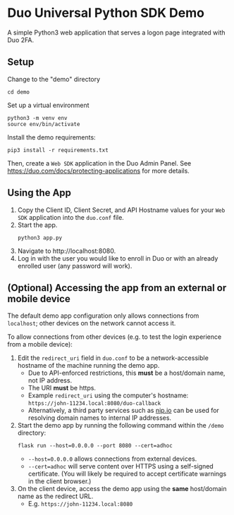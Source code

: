# Duo Universal Python SDK Demo

A simple Python3 web application that serves a logon page integrated with Duo 2FA.

## Setup
Change to the "demo" directory
```
cd demo
```

Set up a virtual environment
```
python3 -m venv env
source env/bin/activate
```

Install the demo requirements:
```
pip3 install -r requirements.txt
```

Then, create a `Web SDK` application in the Duo Admin Panel. See https://duo.com/docs/protecting-applications for more details.

## Using the App

1. Copy the Client ID, Client Secret, and API Hostname values for your `Web SDK` application into the `duo.conf` file.
1. Start the app.
    ```
    python3 app.py
    ```
1. Navigate to http://localhost:8080. 
1. Log in with the user you would like to enroll in Duo or with an already enrolled user (any password will work).

## (Optional) Accessing the app from an external or mobile device

The default demo app configuration only allows connections from `localhost`; other devices on the network cannot access it.

To allow connections from other devices (e.g. to test the login experience from a mobile device):

1. Edit the `redirect_uri` field in `duo.conf` to be a network-accessible hostname of the machine running the demo app.
    * Due to API-enforced restrictions, this **must** be a host/domain name, not IP address.
    * The URI **must** be https.
    * Example `redirect_uri` using the computer's hostname: `https://john-11234.local:8080/duo-callback`
    * Alternatively, a third party services such as [nip.io](http://nip.io) can be used for resolving domain names to internal IP addresses.
1. Start the demo app by running the following command within the `/demo` directory:
    ```
    flask run --host=0.0.0.0 --port 8080 --cert=adhoc
    ```
    * `--host=0.0.0.0` allows connections from external devices.
    * `--cert=adhoc` will serve content over HTTPS using a self-signed certificate. (You will likely be required to accept certificate warnings in the client browser.)
1. On the client device, access the demo app using the **same** host/domain name as the redirect URL.
    * E.g. `https://john-11234.local:8080`
